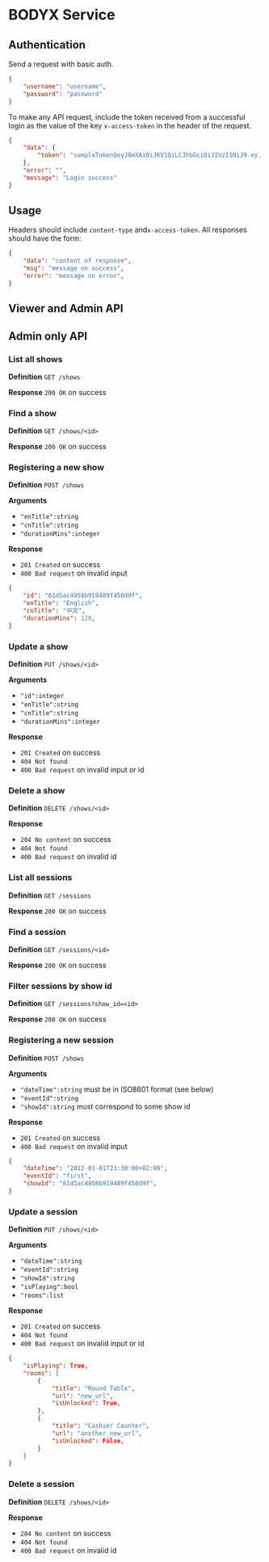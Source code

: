 # BODYX Service

## Authentication

Send a request with basic auth.

```json
{
    "username": "username",
    "password": "password"
}
```

To make any API request, include the token received from a successful login as the value of the key `x-access-token` in the header of the request.

```json
{
    "data": {
        "token": "sampleToken$eyJ0eXAiOiJKV1QiLCJhbGciOiJIUzI1NiJ9.ey..."
    },
    "error": "",
    "message": "Login success"
}
```

## Usage

Headers should include `content-type` and`x-access-token`. All responses should have the form:

```json
{
	"data": "content of response",
	"msg": "message on success",
    "error": "message on error",
}
```

## Viewer and Admin API

## Admin only API

### List all shows

**Definition** `GET /shows`

**Response** `200 OK` on success

### Find a show

**Definition** `GET /shows/<id>`

**Response** `200 OK` on success

### Registering a new show

**Definition** `POST /shows`

**Arguments**

- `"enTitle":string`
- `"cnTitle":string`
- `"durationMins":integer`

**Response** 

- `201 Created` on success
- `400 Bad request` on invalid input

```json
{
	"id": "61d5ac4958b919489f458d9f",
	"enTitle": "English",
	"cnTitle": "中文",
	"durationMins": 120,
}
```

### Update a show

**Definition** `PUT /shows/<id>`

**Arguments**

- `"id":integer`
- `"enTitle":string`
- `"cnTitle":string`
- `"durationMins":integer`

**Response** 

- `201 Created` on success
- `404 Not found`
- `400 Bad request` on invalid input or id

### Delete a show

**Definition** `DELETE /shows/<id>`

**Response** 

- `204 No content` on success
- `404 Not found`
- `400 Bad request` on invalid id

### List all sessions

**Definition** `GET /sessions`

**Response** `200 OK` on success

### Find a session

**Definition** `GET /sessions/<id>`

**Response** `200 OK` on success

### Filter sessions by show id

**Definition** `GET /sessions?show_id=<id>`

**Response** `200 OK` on success

### Registering a new session

**Definition** `POST /shows`

**Arguments**

- `"dateTime":string` must be in ISO8601 format (see below)
- `"eventId":string`
- `"showId":string` must correspond to some show id

**Response** 

- `201 Created` on success
- `400 Bad request` on invalid input

```json
{
	"dateTime": "2012-01-01T23:30:00+02:00",
    "eventId": "first",
    "showId": "61d5ac4958b919489f458d9f",
}
```

### Update a session

**Definition** `PUT /shows/<id>`

**Arguments**

- `"dateTime":string`
- `"eventId":string`
- `"showId":string` 
- `"isPlaying":bool` 
- `"rooms":list`

**Response** 

- `201 Created` on success
- `404 Not found`
- `400 Bad request` on invalid input or id

```json
{
	"isPlaying": True,
	"rooms": [
		{
			"title": "Round Table",
            "url": "new_url",
            "isUnlocked": True,
		},
		{
			"title": "Cashier Counter",
            "url": "another_new_url",
            "isUnlocked": False,
		}
	]
}	
```



### Delete a session

**Definition** `DELETE /shows/<id>`

**Response** 

- `204 No content` on success
- `404 Not found`
- `400 Bad request` on invalid id